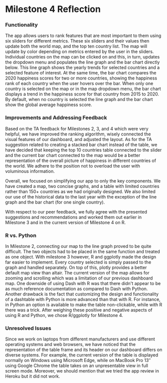 # Milestone 4 Reflection

### Functionality 
The app allows users to rank features that are most important to them using six sliders for different metrics. These six sliders and their values then update both the world map, and the top ten country list. The map will update by color depending on metrics entered by the user in the sliders. Individual countries on the map can be clicked on and this, in turn, updates the dropdown menu and populates the line graph and the bar chart directly below. This line graph shows the yearly trends for selected countries and a selected feature of interest. At the same time, the bar chart compares the 2020 happiness scores for two or more countries, showing the happiness rank of each country when the user hovers over the bar. When only one country is selected on the map or in the map dropdown menu, the bar chart displays a trend in the happiness score for that country from 2015 to 2020. By default, when no country is selected the line graph and the bar chart show the global average happiness score.

### Improvements and Addressing Feedback
Based on the TA feedback for Milestones 2, 3, and 4 which were very helpful, we have improved the ranking algorithm, wisely connected the visual features of our dashboard, and adjusted the layout. As for the TA suggestion related to creating a stacked bar chart instead of the table, we have decided that keeping the top 10 countries table connected to the slider and the current bar chart connected to the map would be a better representation of the overall picture of happiness in different countries of the world. We adhere to the position not to overload the user with voluminous information.

Overall, we focused on simplifying our app to only the key components. We have created a map, two concise graphs, and a table with limited countries rather than 150+ countries as we had originally designed. We also limited our use of the historical data to the last year with the exception of the line graph and the bar chart (for one single country).

With respect to our peer feedback, we fully agree with the presented suggestions and recommendations and worked them out earlier in Milestone 3 and in the current version of Milestone 4 on R.

### R vs. Python
In Milestone 2, connecting our map to the line graph proved to be quite difficult. The two objects had to be placed in the same function and treated as one object. With milestone 3 however, R and ggplotly made the design far easier to implement. Every country selected is simply passed to the graph and handled separately. On top of this, plotly provides a better default map view than altair. The current version of the map allows for zooming and scrolling which was a limitation of our previous dashboard map. One downside of using Dash with R was that there didn't appear to be as much reference documentation as compared to Dash with Python. Another drawback is the fact that customizing the design and functionality of a dashtable with Python is more advanced than that with R. For instance, in Python an option is available to make the table non-clickable, while with R there was a trick. After weighing these positive and negative aspects of using R and Python, we chose R/ggplotly for Milestone 4.

### Unresolved Issues
Since we work on laptops from different manufacturers and use different operating systems and web browsers, we have noticed that the representation of the table frame and its header on our dashboard differs on diverse systems. For example, the current version of the table is displayed normally on Windows using Microsoft Edge, while on MacBook Pro 13″ using Google Chrome the table takes on an unpresentable view in full screen mode. Moreover, we should mention that we tried the app review in Heroku but it did not work.